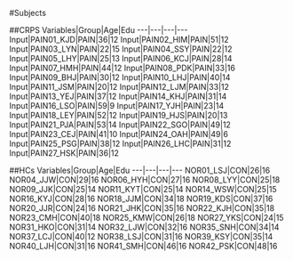 #Subjects

##CRPS
Variables|Group|Age|Edu
---|---|---|---
Input|PAIN01_KJD|PAIN|36|12
Input|PAIN02_HIM|PAIN|51|12
Input|PAIN03_LYN|PAIN|22|15
Input|PAIN04_SSY|PAIN|22|12
Input|PAIN05_LHY|PAIN|25|13
Input|PAIN06_KCJ|PAIN|28|14
Input|PAIN07_HMH|PAIN|44|12
Input|PAIN08_PDK|PAIN|33|16
Input|PAIN09_BHJ|PAIN|30|12
Input|PAIN10_LHJ|PAIN|40|14
Input|PAIN11_JSM|PAIN|20|12
Input|PAIN12_LJM|PAIN|33|12
Input|PAIN13_YEJ|PAIN|37|12
Input|PAIN14_KHJ|PAIN|31|14
Input|PAIN16_LSO|PAIN|59|9
Input|PAIN17_YJH|PAIN|23|14
Input|PAIN18_LEY|PAIN|52|12
Input|PAIN19_HJS|PAIN|20|13
Input|PAIN21_PJA|PAIN|53|14
Input|PAIN22_SGO|PAIN|49|12
Input|PAIN23_CEJ|PAIN|41|10
Input|PAIN24_OAH|PAIN|49|6
Input|PAIN25_PSG|PAIN|38|12
Input|PAIN26_LHC|PAIN|31|12
Input|PAIN27_HSK|PAIN|36|12


##HCs
Variables|Group|Age|Edu
---|---|---|---
NOR01_LSJ|CON|26|16
NOR04_JJW|CON|29|16
NOR06_HYH|CON|27|16
NOR08_LYY|CON|25|18
NOR09_JJK|CON|25|14
NOR11_KYT|CON|25|14
NOR14_WSW|CON|25|15
NOR16_KYJ|CON|28|16
NOR18_JJM|CON|34|18
NOR19_KDS|CON|37|16
NOR20_JJR|CON|24|16
NOR21_JHK|CON|35|16
NOR22_KJH|CON|35|18
NOR23_CMH|CON|40|18
NOR25_KMW|CON|26|18
NOR27_YKS|CON|24|15
NOR31_HKO|CON|31|14
NOR32_LJW|CON|32|16
NOR35_SNH|CON|34|14
NOR37_LCJ|CON|40|12
NOR38_LSJ|CON|31|16
NOR39_KSY|CON|35|14
NOR40_LJH|CON|31|16
NOR41_SMH|CON|46|16
NOR42_PSK|CON|48|16
